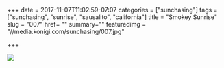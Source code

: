 +++
date = 2017-11-07T11:02:59-07:07
categories = ["sunchasing"]
tags = ["sunchasing", "sunrise", "sausalito", "california"]
title = "Smokey Sunrise"
slug = "007"
href= ""
summary=""
featuredimg = "//media.konigi.com/sunchasing/007.jpg"

+++

<img src="//media.konigi.com/sunchasing/007.jpg" />
